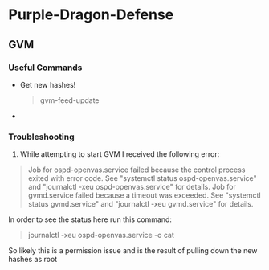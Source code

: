 # Purple-Dragon-Defense

## GVM
### Useful Commands
- Get new hashes!
  > gvm-feed-update
- 

### Troubleshooting

1. While attempting to start GVM I received the following error:
  > Job for ospd-openvas.service failed because the control process exited with error code.
See "systemctl status ospd-openvas.service" and "journalctl -xeu ospd-openvas.service" for details.
Job for gvmd.service failed because a timeout was exceeded.
See "systemctl status gvmd.service" and "journalctl -xeu gvmd.service" for details.

In order to see the status here run this command:
  > journalctl -xeu ospd-openvas.service -o cat

So likely this is a permission issue and is the result of pulling down the new hashes as root
